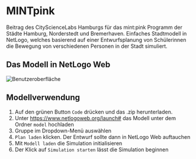 # MINTpink

Beitrag des CityScienceLabs Hamburgs für das mint:pink Programm der Städte Hamburg, Norderstedt und Bremerhaven. Einfaches Stadtmodell in NetLogo, welches basierend auf einer Entwurfsplanung von Schülerinnen die Bewegung von verschiedenen Personen in der Stadt simuliert. 

## Das Modell in NetLogo Web

![Benutzeroberfläche](https://github.com/herzogrh/MINTpink/blob/main/images/model_ui.png)



## Modellverwendung
1. Auf den grünen Button `Code` drücken und das .zip herunterladen.
1. Unter https://www.netlogoweb.org/launch# das Modell unter dem Ordner `model` hochladen
2. Gruppe im Dropdown-Menü auswählen
3. `Plan laden` klicken. Der Entwurf sollte dann in NetLogo Web auftauchen
4. Mit `Modell laden` die Simulation initialisieren
5. Der Klick auf `Simulation starten` lässt die Simulation beginnen

